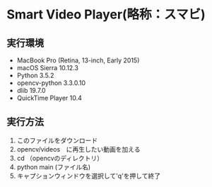 # Smart Video Player(略称：スマビ)

## 実行環境

- MacBook Pro (Retina, 13-inch, Early 2015)
- macOS Sierra 10.12.3
- Python 3.5.2
- opencv-python 3.3.0.10
- dlib 19.7.0
- QuickTime Player 10.4

## 実行方法
1. このファイルをダウンロード
2. opencv/videos　に再生したい動画を加える
3. cd （opencvのディレクトリ）
4. python main (ファイル名)
5. キャプションウィンドウを選択して'q'を押して終了
